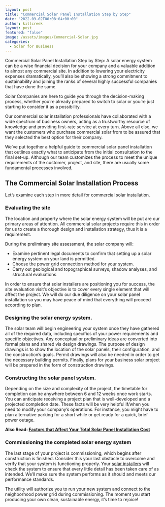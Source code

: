 ```yaml
---
layout: post
title: "Commercial Solar Panel Installation Step by Step"
date: "2022-09-02T00:08:04+00:00"
author: killcreek
layout: post
featured: "false"
image: /assets/images/Commercial-Solar.jpg
categories:
  - Solar for Business
---
```


Commercial Solar Panel Installation Step by Step: A solar energy system can be a wise financial decision for your company and a valuable addition to almost any commercial site. In addition to lowering your electricity expenses dramatically, you’ll also be showing a strong commitment to sustainability and joining the ranks of several highly successful companies that have done the same.

Solar Companies are here to guide you through the decision-making process, whether you’re already prepared to switch to solar or you’re just starting to consider it as a possibility.

Our commercial solar installation professionals have collaborated with a wide spectrum of business owners, acting as a trustworthy resource of knowledge and providing first-rate service at every turn. Above all else, we want the customers who purchase commercial solar from to be assured that they selected the best option for their company.

We’ve put together a helpful guide to commercial solar panel installation that outlines exactly what to anticipate from the initial consultation to the final set-up. Although our team customizes the process to meet the unique requirements of the customer, project, and site, there are usually some fundamental processes involved.

## **The Commercial Solar Installation Process**

Let’s examine each step in more detail for commercial solar installation.

### **Evaluating the site**

The location and property where the solar energy system will be put are our primary areas of attention. All commercial solar projects require this in order for us to create a thorough design and installation strategy, thus it is a requirement.

During the preliminary site assessment, the solar company will:

- Examine pertinent legal documents to confirm that setting up a solar energy system on your land is permitted.
- Choose the power grid connection method for your system.
- Carry out geological and topographical surveys, shadow analyses, and structural evaluations.

In order to ensure that solar installers are positioning you for success, the site evaluation visit’s objective is to cover every single element that will affect the project. We will do our due diligence on your solar panel installation so you may have peace of mind that everything will proceed according to plan.

### **Designing the solar energy system.**

The solar team will begin engineering your system once they have gathered all of the required data, including specifics of your power requirements and specific objectives. Any conceptual or preliminary ideas are converted into formal plans and shared via design drawings. The purpose of design drawings is to show the location of the solar panels, their configuration, and the construction’s goals. Permit drawings will also be needed in order to get the necessary building permits. Finally, plans for your business solar project will be prepared in the form of construction drawings.

### **Constructing the solar panel system.**

Depending on the size and complexity of the project, the timetable for completion can be anywhere between 6 and 12 weeks once work starts. You can anticipate receiving a project plan that is well-developed and a projected completion date. These facts will be very helpful if/when you need to modify your company’s operations. For instance, you might have to plan alternative parking for a short while or get ready for a quick, brief power outage.

**Also Read: [Factors that Affect Your Total Solar Panel Installation Cost](/factors-that-affect-your-total-solar-panel-installation-cost/)**

### **Commissioning the completed solar energy system**

The last stage of your project is commissioning, which begins after construction is finished. Consider this your last obstacle to overcome and verify that your system is functioning properly. Your [solar installers](/how-to-find-the-top-solar-companies-near-me/) will check the system to ensure that every little detail has been taken care of as intended. We’ll make sure the system performs as it should and meets our performance standards.

The utility will authorize you to run your new system and connect to the neighborhood power grid during commissioning. The moment you start producing your own clean, sustainable energy, it’s time to rejoice!
